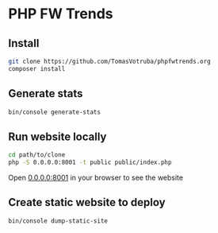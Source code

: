 # PHP FW Trends

## Install

```bash
git clone https://github.com/TomasVotruba/phpfwtrends.org
composer install
```

## Generate stats

```bash
bin/console generate-stats
```

## Run website locally

```bash
cd path/to/clone
php -S 0.0.0.0:8001 -t public public/index.php
```

Open [0.0.0.0:8001](http://0.0.0.0:8001) in your browser to see the website

## Create static website to deploy

```bash
bin/console dump-static-site
```
